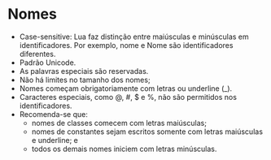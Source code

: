 # Nomes
- Case-sensitive: Lua faz distinção entre maiúsculas e minúsculas em identificadores. Por exemplo, nome e Nome são identificadores diferentes.
- Padrão Unicode.
- As palavras especiais são reservadas.
- Não há limites no tamanho dos nomes;
- Nomes começam obrigatoriamente com letras ou underline (_).
- Caracteres especiais, como @, #, $ e %, não são permitidos nos identificadores.
- Recomenda-se que:
	- nomes de classes comecem com letras maiúsculas; 
	- nomes de constantes sejam escritos somente com letras maiúsculas e underline; e 
	- todos os demais nomes iniciem com letras minúsculas.
